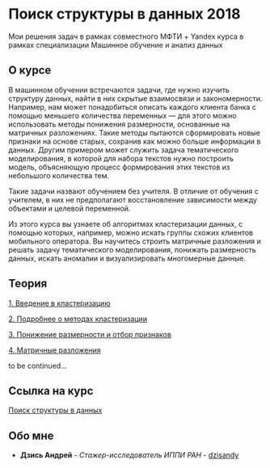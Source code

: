 # Поиск структуры в данных 2018
Мои решения задач в рамках совместного МФТИ + Yandex курса в рамках специализации Машинное обучение и анализ данных  

## О курсе
В машинном обучении встречаются задачи, где нужно изучить структуру данных, найти в них скрытые взаимосвязи и закономерности. Например, нам может понадобиться описать каждого клиента банка с помощью меньшего количества переменных — для этого можно использовать методы понижения размерности, основанные на матричных разложениях. Такие методы пытаются сформировать новые признаки на основе старых, сохранив как можно больше информации в данных. Другим примером может служить задача тематического моделирования, в которой для набора текстов нужно построить модель, объясняющую процесс формирования этих текстов из небольшого количества тем.

Такие задачи назвают обучением без учителя. В отличие от обучения с учителем, в них не предполагают восстановление зависимости между объектами и целевой переменной. 

Из этого курса вы узнаете об алгоритмах кластеризации данных, с помощью которых, например, можно искать группы схожих клиентов мобильного оператора. Вы научитесь строить матричные разложения и решать задачу тематического моделирования, понижать размерность данных, искать аномалии и визуализировать многомерные данные.

## Теория
[1. Введение в кластеризацию](https://github.com/dzisandy/ML_Mipt_3_course/blob/master/week1/1-1.Vvedenie_v_klasterizaciyu.pdf)

[2. Подробнее о методах кластеризации](https://github.com/dzisandy/ML_Mipt_3_course/blob/master/week1/1-2.Podrobnee_o_metodah_klasterizacii.pdf)

[3. Понижение размерности и отбор признаков](https://github.com/dzisandy/ML_Mipt_3_course/blob/master/week2/2-1.Ponizhenie_razmernosti_i_otbor_priznakov.pdf)

[4. Матричные разложения](https://github.com/dzisandy/ML_Mipt_3_course/blob/master/week2/2-2.Matrichnye_razlozheniya.pdf)

to be continued...

## Ссылка на курс
[Поиск структуры в данных](https://www.coursera.org/learn/unsupervised-learning/)

## Обо мне
* **Дзись Андрей** - *Стажер-исследователь ИППИ РАН* - [dzisandy](https://github.com/dzisandy)


